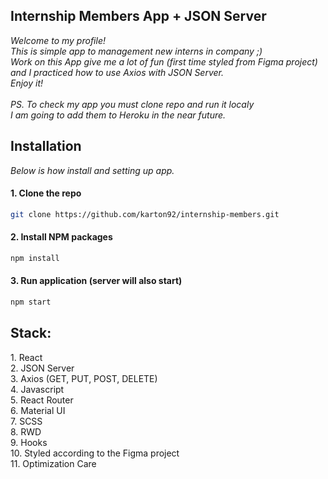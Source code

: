 <h2>Internship Members App + JSON Server</h2>

_Welcome to my profile!<br>
This is simple app to management new interns in company ;)<br>
Work on this App give me a lot of fun (first time styled from Figma project) and I practiced how to use Axios with JSON Server.<br>
Enjoy it!<br><br>
PS. To check my app you must clone repo and run it localy<br>
I am going to add them to Heroku in the near future._<br>

<h2>Installation</h2>

_Below is how install and setting up app._

#### 1. Clone the repo
   ```sh
   git clone https://github.com/karton92/internship-members.git
   ```
#### 2. Install NPM packages
   ```sh
   npm install
   ```
#### 3. Run application (server will also start)
   ```sh
   npm start
   ```

<h2>Stack:</h2>
1. React<br>
2. JSON Server<br>
3. Axios (GET, PUT, POST, DELETE)<br>
4. Javascript<br>
5. React Router<br>
6. Material UI<br>
7. SCSS<br>
8. RWD<br>
9. Hooks<br>
10. Styled according to the Figma project<br>
11. Optimization Care<br>

